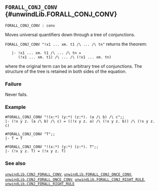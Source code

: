 ## `FORALL_CONJ_CONV` {#unwindLib.FORALL_CONJ_CONV}


```
FORALL_CONJ_CONV : conv
```



Moves universal quantifiers down through a tree of conjunctions.


`FORALL_CONJ_CONV "!x1 ... xm. t1 /\ ... /\ tn"` returns the theorem:
    
       |- !x1 ... xm. t1 /\ ... /\ tn =
          (!x1 ... xm. t1) /\ ... /\ (!x1 ... xm. tn)
    
where the original term can be an arbitrary tree of conjunctions. The
structure of the tree is retained in both sides of the equation.

### Failure

Never fails.

### Example

    
    #FORALL_CONJ_CONV "!(x:*) (y:*) (z:*). (a /\ b) /\ c";;
    |- (!x y z. (a /\ b) /\ c) = ((!x y z. a) /\ (!x y z. b)) /\ (!x y z. c)
    
    #FORALL_CONJ_CONV "T";;
    |- T = T
    
    #FORALL_CONJ_CONV "!(x:*) (y:*) (z:*). T";;
    |- (!x y z. T) = (!x y z. T)
    

### See also

[`unwindLib.CONJ_FORALL_CONV`](#unwindLib.CONJ_FORALL_CONV), [`unwindLib.FORALL_CONJ_ONCE_CONV`](#unwindLib.FORALL_CONJ_ONCE_CONV), [`unwindLib.CONJ_FORALL_ONCE_CONV`](#unwindLib.CONJ_FORALL_ONCE_CONV), [`unwindLib.FORALL_CONJ_RIGHT_RULE`](#unwindLib.FORALL_CONJ_RIGHT_RULE), [`unwindLib.CONJ_FORALL_RIGHT_RULE`](#unwindLib.CONJ_FORALL_RIGHT_RULE)

